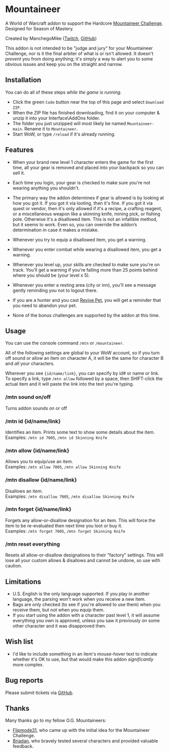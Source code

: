 # Mountaineer

A World of Warcraft addon to support the Hardcore [Mountaineer Challenge](http://tinyurl.com/hc-mountaineers). Designed for Season of Mastery.

Created by ManchegoMike ([Twitch](https://www.twitch.tv/ManchegoMike), [GitHub](https://github.com/ManchegoMike))

This addon is not intended to be "judge and jury" for your Mountaineer Challenge, nor is it the final arbiter of what is or isn't allowed. It doesn't *prevent* you from doing anything; it's simply a way to alert you to some obvious issues and keep you on the straight and narrow.

## Installation

You can do all of these steps *while the game is running*.

* Click the green `Code` button near the top of this page and select `Download ZIP`.
* When the ZIP file has finished downloading, find it on your computer & unzip it into your Interface\AddOns folder.
* The folder you just unzipped will most likely be named `Mountaineer-main`. Rename it to `Mountaineer`.
* Start WoW, or type `/reload` if it's already running.

## Features

* When your brand new level 1 character enters the game for the first time, all your gear is removed and placed into your backpack so you can sell it.

* Each time you login, your gear is checked to make sure you're not wearing anything you shouldn't.

* The primary way the addon determines if gear is allowed is by looking at how you got it. If you got it via looting, then it's fine. If you got it via quest or vendor, then it's only allowed if it's a recipe, a crafting reagent, or a miscellaneous weapon like a skinning knife, mining pick, or fishing pole. Otherwise it's a disallowed item. This is not an infallible method, but it seems to work. Even so, you can override the addon’s determination in case it makes a mistake.

* Whenever you try to equip a disallowed item, you get a warning.

* Whenever you enter combat while wearing a disallowed item, you get a warning.

* Whenever you level up, your skills are checked to make sure you're on track. You'll get a warning if you're falling more than 25 points behind where you should be (your level x 5).

* Whenever you enter a resting area (city or inn), you'll see a message gently reminding you not to logout there.

* If you are a hunter and you cast [Revive Pet](https://classic.wowhead.com/spell=982/revive-pet), you will get a reminder that you need to abandon your pet.

* None of the bonus challenges are supported by the addon at this time.

## Usage

You can use the console command `/mtn` or `/mountaineer`.

All of the following settings are global to your WoW account, so if you turn off sound or allow an item on character A, it will be the same for character B and *all* your characters.

Wherever you see `{id/name/link}`, you can specify by id# or name or link. To specify a link, type `/mtn allow` followed by a space, then SHIFT-click the actual item and it will paste the link into the text you're typing.

### /mtn sound on/off

Turns addon sounds on or off

### /mtn id {id/name/link}

Identifies an item. Prints some text to show some details about the item.<br/>Examples: `/mtn id 7005`, `/mtn id Skinning Knife`

### /mtn allow {id/name/link}

Allows you to equip/use an item.<br/>Examples: `/mtn allow 7005`, `/mtn allow Skinning Knife`

### /mtn disallow {id/name/link}

Disallows an item.<br/>Examples: `/mtn disallow 7005`, `/mtn disallow Skinning Knife`

### /mtn forget {id/name/link}

Forgets any allow-or-disallow designation for an item. This will force the item to be re-evaluated then next time you loot or buy it.<br/>Examples: `/mtn forget 7005`, `/mtn forget Skinning Knife`

### /mtn reset everything

Resets all allow-or-disallow designations to their "factory" settings. This will lose all your custom allows & disallows and cannot be undone, so use with caution.

## Limitations

- U.S. English is the only language supported. If you play in another language, the parsing won't work when you receive a new item.
- Bags are only checked (to see if you're allowed to use them) when you receive them, but not when you equip them.
- If you start using the addon with a character past level 1, it will assume everything you own is approved, unless you saw it previously on some other character and it was disapproved then.

## Wish list

- I'd like to include something in an item's mouse-hover text to indicate whether it's OK to use, but that would make this addon *significantly* more complex.

## Bug reports

Please submit tickets via [GitHub](https://github.com/ManchegoMike/Mountaineer/issues).

## Thanks

Many thanks go to my fellow O.G. Mountaineers:

- [Flipmode31](https://www.twitch.tv/flipmode31), who came up with the initial idea for the Mountaineer Challenge.
- [Briadan](https://www.twitch.tv/briadan), who bravely tested several characters and provided valuable feedback.
